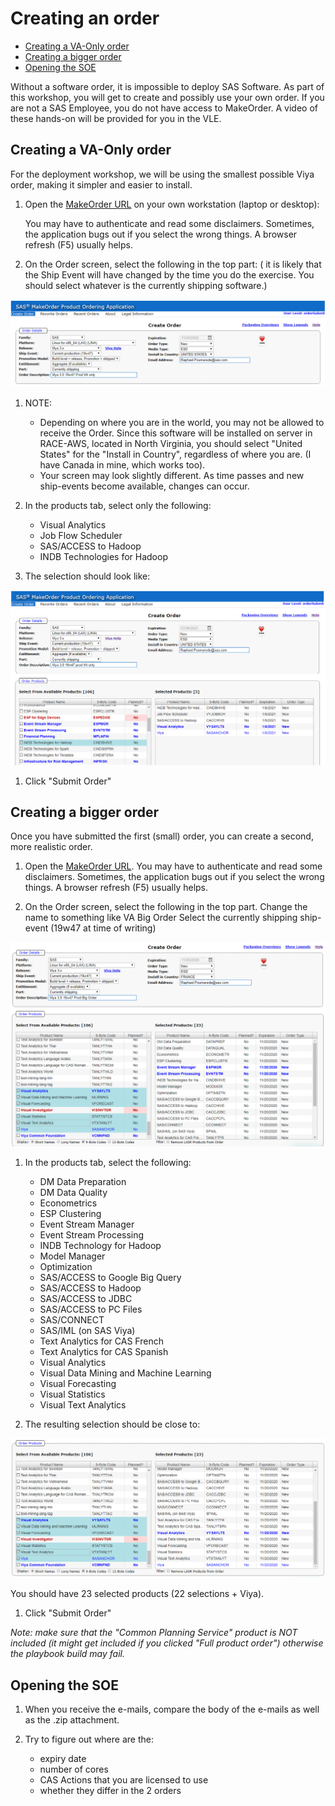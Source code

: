 # Creating an order

* [Creating a VA-Only order](#creating-a-va-only-order)
* [Creating a bigger order](#creating-a-bigger-order)
* [Opening the SOE](#opening-the-soe)

Without a software order, it is impossible to deploy SAS Software. As part of this workshop, you will get to create and possibly use your own order.
If you are not a SAS Employee, you do not have access to MakeOrder. A video of these hands-on will be provided for you in the VLE.

## Creating a VA-Only order

For the deployment workshop, we will be using the smallest possible Viya order, making it simpler and easier to install.

1. Open the [MakeOrder URL](http://makeorder.sas.com/makeorder/) on your own workstation (laptop or desktop):

    You may have to authenticate and read some disclaimers.
    Sometimes, the application bugs out if you select the wrong things. A browser refresh (F5) usually helps.

1. On the Order screen, select the following in the top part:
( it is likely that the Ship Event will have changed by the time you do the exercise. You should select whatever is the currently shipping software.)

![Order Header](img/2019-11-20-08-47-49.png)

1. NOTE:
    * Depending on where you are in the world, you may not be allowed to receive the Order.
Since this software will be installed on server in RACE-AWS, located in North Virginia, you should select "United States" for the "Install in Country", regardless of where you are.
(I have Canada in mine, which works too).
    * Your screen may look slightly different. As time passes and new ship-events become available, changes can occur.

1. In the products tab, select only the following:
    * Visual Analytics
    * Job Flow Scheduler
    * SAS/ACCESS to Hadoop
    * INDB Technologies for Hadoop

1. The selection should look like:

![order VA](img/2020-01-06-16-53-14.png)

1. Click "Submit Order"

## Creating a bigger order

Once you have submitted the first (small) order, you can create a second, more realistic order.

1. Open the [MakeOrder URL](http://makeorder.sas.com/makeorder/). You may have to authenticate and read some disclaimers.
Sometimes, the application bugs out if you select the wrong things. A browser refresh (F5) usually helps.

1. On the Order screen, select the following in the top part.
Change the name to something like VA Big Order
Select the currently shipping ship-event (19w47 at time of writing)

![Big order](img/2019-11-20-08-56-04.png)

1. In the products tab, select the following:

    * DM Data Preparation
    * DM Data Quality
    * Econometrics
    * ESP Clustering
    * Event Stream Manager
    * Event Stream Processing
    * INDB Technology for Hadoop
    * Model Manager
    * Optimization
    * SAS/ACCESS to Google Big Query
    * SAS/ACCESS to Hadoop
    * SAS/ACCESS to JDBC
    * SAS/ACCESS to PC Files
    * SAS/CONNECT
    * SAS/IML (on SAS Viya)
    * Text Analytics for CAS French
    * Text Analytics for CAS Spanish
    * Visual Analytics
    * Visual Data Mining and Machine Learning
    * Visual Forecasting
    * Visual Statistics
    * Visual Text Analytics

1. The resulting selection should be close to:

![Big Order 2](img/2019-11-20-08-57-38.png)

You should have 23 selected products (22 selections + Viya).

1. Click "Submit Order"

*Note: make sure that the "Common Planning Service" product is NOT included (it might get included if you clicked "Full product order") otherwise the playbook build may fail.*

## Opening the SOE

1. When you receive the e-mails, compare the body of the e-mails as well as the .zip attachment.

1. Try to figure out where are the:
    * expiry date
    * number of cores
    * CAS Actions that you are licensed to use
    * whether they differ in the 2 orders
